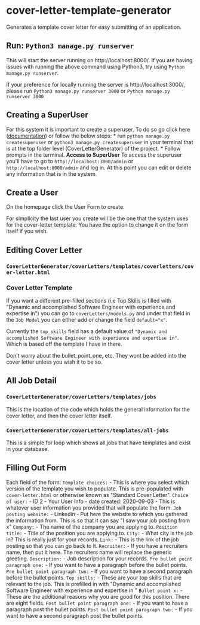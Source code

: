 # cover-letter-template-generator
Generates a template cover letter for easy submitting of an application.

## Run: `Python3 manage.py runserver`
  This will start the server running on http://localhost:8000/. If you are having issues with running the above command using Python3, 
  try using `Python manage.py runserver`.
  
  If your preference for locally running the server is http://localhost:3000/, please run `Python3 manage.py runserver 3000` or `Python manage.py runserver 3000`

## **Creating a SuperUser**
  For this system it is important to create a superuser. To do so go click here ([documentation](https://docs.djangoproject.com/en/1.8/intro/tutorial02/)) or follow the below steps:
    * run `python manage.py createsuperuser` or `python3 manage.py createsuperuser` in your terminal that is at the top folder level (CoverLetterGenerator) of the        project.
    * Follow prompts in the terminal.
    **Access to SuperUser**
      To access the superuser you'll have to go to `http://localhost:3000/admin` or `http://localhost:8000/admin` and log in. At this point you can edit or delete any information that is in the system.

## **Create a User**
  On the homepage click the User Form to create.

  For simplicity the last user you create will be the one that the system uses for the cover-letter template. You have the option to change it on the form itself if you wish. 
      
## Editing Cover Letter
  ### `CoverLetterGenerator/coverLetters/templates/coverletters/cover-letter.html`

  ### Cover Letter Template
  If you want a different pre-filled sections (i.e Top Skills is filled with "Dynamic and accomplished Software Engineer with experience and expertise in") you can go to `coverLetters/models.py` and under that field in the `Job Model` you can either add or change the field `default="x"`.

  Currently the `top_skills` field has a default value of `"Dynamic and accomplished Software Engineer with experience and expertise in"`. Which is based off the template I have in there.

  Don't worry about the bullet_point_one, etc. They wont be added into the cover letter unless you wish it to be so.

## All Job Detail
  ### `CoverLetterGenerator/coverLetters/templates/jobs`
  This is the location of the code which holds the general information for the cover letter, and then the cover letter itself.
  
  ### `CoverLetterGenerator/coverLetters/templates/all-jobs`
  This is a simple for loop which shows all jobs that have templates and exist in your database.
  
## Filling Out Form
  Each field of the form:
    `Template choices:` - This is where you select which version of the template you wish to populate. This is pre-populated with `cover-letter.html` or otherwise known as "Standard Cover Letter".
    `Choice of user:` - ID 2 - Your User Info - date created: 2020-09-03 - This is whatever user information you provided that will populate the form.
    `Job posting website:` - Linkedin - Put here the website to which you gathered the information from. This is so that it can say "I saw your job posting from x"
    `Company:` - The name of the company you are applying to.
    `Position title:` - Title of the position you are applying to.
    `City:` - What city is the job in? This is really just for your records.
    `Link:` - This is the link of the job posting so that you can go back to it.
    `Recruiter:` - If you have a recruiters name, then put it here. The recruiters name will replace the generic greeting.
    `Description:` - Job description for your records.
    `Pre bullet point paragraph one:` - If you want to have a paragraph before the bullet points.
    `Pre bullet point paragraph two:` - If you want to have a second paragraph before the bullet points.
    `Top skills:` - These are your top skills that are relevant to the job. This is prefilled in with "Dynamic and accomplished Software Engineer with experience and expertise in "
    `Bullet point x:` - These are the additional reasons why you are good for this position. There are eight fields. 
    `Post bullet point paragraph one:` - If you want to have a paragraph post the bullet points.
    `Post bullet point paragraph two:` - If you want to have a second paragraph post the bullet points.

